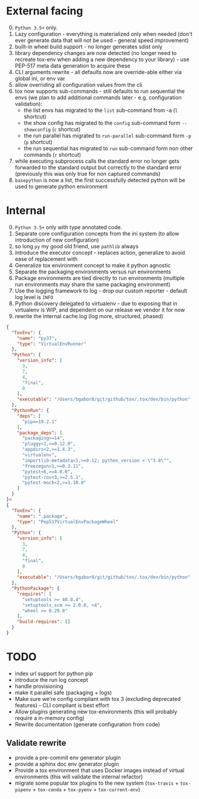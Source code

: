 # External facing

0. `Python 3.5+` only.
1. Lazy configuration - everything is materialized only when needed (don't ever generate data that will not be used - general speed improvement)
2. built-in wheel build support - no longer generates sdist only
3. library dependency changes are now detected (no longer need to recreate tox-env when adding a new dependency to your library) - use PEP-517 meta data generation to acquire these
4. CLI arguments rewrite - all defaults now are override-able either via global ini, or env var
5. allow overriding all configuration values from the cli
6. tox now supports sub-commands - still defaults to run sequential the envs (we plan to add additional commands later - e.g. configuration validation):
   - the list envs has migrated to the `list` sub-command from -a (`l` shortcut)
   - the show config has migrated to the `config` sub-command form `--showconfig` (`c` shortcut)
   - the run parallel has migrated to `run-parallel` sub-command form `-p` (`p` shortcut)
   - the run sequential has migrated to `run` sub-command form non other commands (`r` shortcut)
7. while executing subprocess calls the standard error no longer gets forwarded to the standard output but correctly to the standard error (previously this was only true for
   non captured commands)
8. `basepython` is now a list, the first successfully detected python will be used to generate python environment

# Internal

0. `Python 3.5+` only with type annotated code.
1. Separate core configuration concepts from the ini system (to allow introduction of new configuration)
2. so long `py` my good old friend, use `pathlib` always
3. Introduce the executor concept - replaces action, generalize to avoid ease of replacement with
4. Generalize tox environment concept to make it python agnostic
5. Separate the packaging environments versus run environments
6. Package environments are tied directly to run environments (multiple run environments may share the same packaging environment)
7. Use the logging framework to log - drop our custom reporter - default log level is `INFO`
8. Python discovery delegated to virtualenv - due to exposing that in virtualenv is WIP, and dependent on our release we vendor it for now
9. rewrite the internal cache log (log more, structured, phased)

```json
{
  "ToxEnv": {
    "name": "py37",
    "type": "VirtualEnvRunner"
  },
  "Python": {
    "version_info": [
      3,
      7,
      4,
      "final",
      0
    ],
    "executable": "/Users/bgabor8/git/github/tox/.tox/dev/bin/python"
  },
  "PythonRun": {
    "deps": [
      "pip==19.2.1"
    ],
    "package_deps": [
      "packaging>=14",
      "pluggy<1,>=0.12.0",
      "appdirs<2,>=1.4.3",
      "virtualenv",
      "importlib-metadata<1,>=0.12; python_version < \"3.8\"",
      "freezegun<1,>=0.3.11",
      "pytest<6,>=4.0.0",
      "pytest-cov<3,>=2.5.1",
      "pytest-mock<2,>=1.10.0"
    ]
  }
}⏎
{
  "ToxEnv": {
    "name": ".package",
    "type": "Pep517VirtualEnvPackageWheel"
  },
  "Python": {
    "version_info": [
      3,
      7,
      4,
      "final",
      0
    ],
    "executable": "/Users/bgabor8/git/github/tox/.tox/dev/bin/python"
  },
  "PythonPackage": {
    "requires": [
      "setuptools >= 40.0.4",
      "setuptools_scm >= 2.0.0, <4",
      "wheel >= 0.29.0"
    ],
    "build-requires": []
  }
}
```

# TODO

- index url support for python pip
- introduce the run log concept
- handle provisioning
- make it parallel safe (packaging + logs)
- Make sure we're config compliant with tox 3 (excluding deprecated features) - CLI compliant is best effort
- Allow plugins generating new tox-environments (this will probably require a in-memory config)
- Rewrite documentation (generate configuration from code)

## Validate rewrite

- provide a pre-commit env generator plugin
- provide a sphinx doc env generator plugin
- Provide a tox environment that uses Docker images instead of virtual environments (this will validate the internal refactor)
- migrate some popular tox plugins to the new system (`tox-travis` + `tox-pipenv` + `tox-conda` + `tox-pyenv` + `tox-current-env`)

